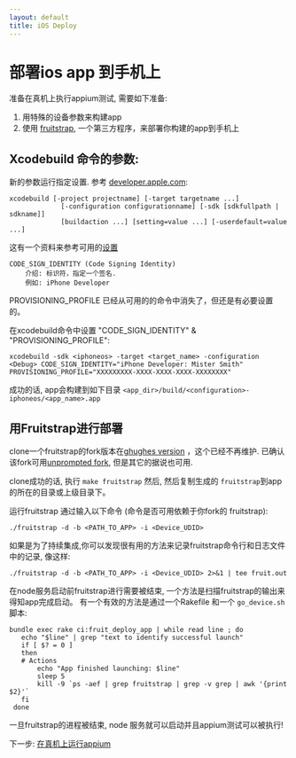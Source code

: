 ```yaml
---
layout: default
title: iOS Deploy
---
```


部署ios app 到手机上
=====================================
准备在真机上执行appium测试, 需要如下准备:

1. 用特殊的设备参数来构建app
1. 使用 [fruitstrap](https://github.com/ghughes/fruitstrap), 一个第三方程序，来部署你构建的app到手机上

## Xcodebuild 命令的参数:
新的参数运行指定设置. 参考 [developer.apple.com](https://developer.apple.com/library/mac/#documentation/Darwin/Reference/ManPages/man1/xcodebuild.1.html):

```
xcodebuild [-project projectname] [-target targetname ...]
             [-configuration configurationname] [-sdk [sdkfullpath | sdkname]]
             [buildaction ...] [setting=value ...] [-userdefault=value ...]
```

这有一个资料来参考可用的[设置](https://developer.apple.com/library/mac/#documentation/DeveloperTools/Reference/XcodeBuildSettingRef/1-Build_Setting_Reference/build_setting_ref.html#//apple_ref/doc/uid/TP40003931-CH3-DontLinkElementID_10)

```
CODE_SIGN_IDENTITY (Code Signing Identity)
    介绍: 标识符，指定一个签名.
    例如: iPhone Developer
```

PROVISIONING_PROFILE 已经从可用的的命令中消失了，但还是有必要设置的。

在xcodebuild命令中设置 "CODE_SIGN_IDENTITY" & "PROVISIONING_PROFILE":

```
xcodebuild -sdk <iphoneos> -target <target_name> -configuration <Debug> CODE_SIGN_IDENTITY="iPhone Developer: Mister Smith" PROVISIONING_PROFILE="XXXXXXXXX-XXXX-XXXX-XXXX-XXXXXXXX"
```

成功的话, app会构建到如下目录 ```<app_dir>/build/<configuration>-iphoneos/<app_name>.app```

## 用Fruitstrap进行部署
clone一个fruitstrap的fork版本在[ghughes version](https://github.com/ghughes/fruitstrap) ，这个已经不再维护. 已确认该fork可用[unprompted fork](https://github.com/unprompted/fruitstrap), 但是其它的据说也可用.

clone成功的话, 执行 ``make fruitstrap``
然后, 然后复制生成的 ``fruitstrap``到app的所在的目录或上级目录下。

运行fruitstrap 通过输入以下命令 (命令是否可用依赖于你fork的 fruitstrap):

```
./fruitstrap -d -b <PATH_TO_APP> -i <Device_UDID>
```

如果是为了持续集成,你可以发现很有用的方法来记录fruitstrap命令行和日志文件中的记录, 像这样:

```
./fruitstrap -d -b <PATH_TO_APP> -i <Device_UDID> 2>&1 | tee fruit.out
```

在node服务启动前fruitstrap进行需要被结束, 一个方法是扫描fruitstrap的输出来得知app完成启动。 有一个有效的方法是通过一个Rakefile 和一个 ``go_device.sh`` 脚本:

```
bundle exec rake ci:fruit_deploy_app | while read line ; do 
   echo "$line" | grep "text to identify successful launch" 
   if [ $? = 0 ] 
   then 
   # Actions 
       echo "App finished launching: $line" 
       sleep 5 
       kill -9 `ps -aef | grep fruitstrap | grep -v grep | awk '{print $2}'` 
   fi
 done
```

一旦fruitstrap的进程被结束, node 服务就可以启动并且appium测试可以被执行!

下一步:
[在真机上运行appium](https://github.com/appium/appium/wiki/Running-Appium-on-Real-Devices)
